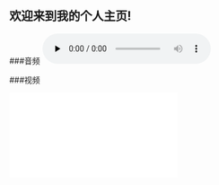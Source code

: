 ## 欢迎来到我的个人主页!

###音频
<audio id="audio" controls="" preload="none">
      <source id="mp3" src="https://cdn.zhuneiyun.cn/zhunei-audio/material/917ae9832a2e4a26a579350a99b009f4.mp3">
</audio>

###视频
<iframe src="//player.bilibili.com/player.html?aid=763204015&bvid=BV1s64y187Up&cid=413077855&page=1" scrolling="no"  frameborder="no" framespacing="0" allowfullscreen="true"> </iframe>

